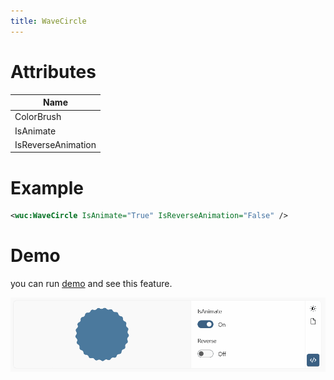 ```yaml
---
title: WaveCircle
---
```


# Attributes

| Name |
|-|
|ColorBrush|
|IsAnimate|
|IsReverseAnimation|

# Example

```xml
<wuc:WaveCircle IsAnimate="True" IsReverseAnimation="False" />
```

# Demo
you can run [demo](https://github.com/WinUICommunity/WinUICommunity) and see this feature.

![WinUICommunity](https://raw.githubusercontent.com/WinUICommunity/Resources/main/WinUICommunityDocs/Win2d/WaveCircle.gif)
